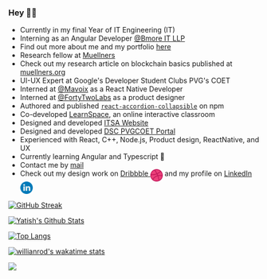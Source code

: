 ### Hey 👋🏽

- Currently in my final Year of IT Engineering (IT) 
- Interning as an Angular Developer [@Bmore IT LLP](https://bmoreits.com/)
- Find out more about me and my portfolio [here](https://yatishkelkar.netlify.app/)
- Research fellow at [Muellners](https://github.com/muellners)
- Check out my research article on blockchain basics published at [muellners.org](https://research.muellners.org/indepth-overview-of-blockchain/)
- UI-UX Expert at Google's Developer Student Clubs PVG's COET
- Interned at [@Mavoix](https://www.mavoix.in/) as a React Native Developer
- Interned at [@FortyTwoLabs](https://www.fortytwolabs.com/) as a product designer
- Authored and published [`react-accordion-collapsible`](https://www.npmjs.com/package/react-accordion-collapsible) on npm
- Co-developed [LearnSpace](http://dbms-front.herokuapp.com/registerlogin), an online interactive classroom
- Designed and developed [ITSA Website](https://itsa-pvg.github.io/website2021/)
- Designed and developed [DSC PVGCOET Portal](https://dscpvgcoet.github.io/)
- Experienced with React, C++, Node.js, Product design, ReactNative, and UX
- Currently learning Angular and Typescript 🚀
- Contact me by [mail](mailto:yatish1606@gmail.com)
- Check out my design work on [<span style="color: #OOOOFF">Dribbble</span> <img align=top src="https://github.com/yatish1606/yatish1606/blob/master/dribbble.png" alt="dribbble" width="25px"/>](https://dribbble.com/Yatish1606) and my profile on [<span style="color: #OOOOFF">LinkedIn</span> <img align=top src="https://github.com/yatish1606/yatish1606/blob/master/linkedin.png" alt="linkedin" width="25px"/>](https://www.linkedin.com/in/yatish-kelkar-850507190/)

 <!-- <span>&nbsp;&nbsp;  [<img src="https://github.com/yatish1606/yatish1606/blob/master/dribbble.png" alt="dribbble" width="35px"/>](https://dribbble.com/Yatish1606)  &nbsp; [<img src="https://github.com/yatish1606/yatish1606/blob/master/linkedin.png" alt="dribbble" width="35px"/>](https://www.linkedin.com/in/yatish-kelkar-850507190/)
 </span> -->



 
[![GitHub Streak](https://github-readme-streak-stats.herokuapp.com/?user=yatish1606&theme=black-ice&hide_border=true&stroke=151515)](https://git.io/streak-stats)

[![Yatish's Github Stats](https://github-readme-stats.vercel.app/api?username=yatish1606&show_icons=true&theme=dark&count_private=true&include_all_commits=true&hide_border=true)](https://github.com/anuraghazra/github-readme-stats)

[![Top Langs](https://github-readme-stats.vercel.app/api/top-langs/?username=yatish1606&layout=compact&langs_count=10&theme=dark&hide_border=true)](https://github.com/anuraghazra/github-readme-stats)
 
 [![willianrod's wakatime stats](https://github-readme-stats.vercel.app/api/wakatime?username=yatish1606&custom_title=WeeklyCoding&layout=compact&theme=dark&hide_border=true)](https://github.com/anuraghazra/github-readme-stats)

![](https://komarev.com/ghpvc/?username=yatish1606&color=202020&label=Profile+Views)
